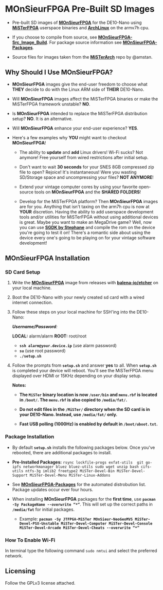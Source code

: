 # MOnSieurFPGA Pre-Built SD Images

- Pre-built SD images of [**MOnSieurFPGA**](https://github.com/MOnSieurFPGA) for the DE10-Nano using [**MiSTerFPGA**](https://github.com/MiSTer-devel) userspace binaries and [**ArchLinux**](https://archlinux.org) on the armv7h cpu.

- If you choose to compile from source, see [**MOnSieurFPGA-Src_Image_Build**](https://github.com/MOnSieurFPGA/MOnSieurFPGA-Image_Build). For package source information see [**MOnSieurFPGA-Packages**](https://github.com/MOnSieurFPGA/MOnSieurFPGA-Packages). 

- Source files for images taken from the [**MiSTerArch**](https://github.com/amstan/MiSTerArch) repo by @amstan.

## Why Should I Use MOnSieurFPGA?

- **MOnSieurFPGA** images give the end-user freedom to choose what **THEY** decide to do with the Linux ARM side of **THEIR** DE10-Nano.

- Will **MOnSieurFPGA** images affect the MiSTerFPGA binaries or make the MiSTerFPGA framework unstable? **NO**. 

- Is **MOnSieurFPGA** intended to replace the MiSTerFPGA distribution setup? **NO**. It is an alternative.

- Will **MOnSieurFPGA** enhance your end-user experience? **YES**.
 
- Here's a few examples why **YOU** might want to checkout **MOnSieurFPGA**!

   - The ability to **update** and **add** Linux drivers! Wi-Fi sucks? Not anymore! Free yourself from wired restrictions after initial setup.
   
   - Don't want to wait **30 seconds** for your SNES 8GB compressed zip file to open? Rejoice! It's instantaneous! Were you wasting SD/Storage space and uncompressing your files? **NOT ANYMORE**!

   - Extend your vintage computer cores by using your favorite open-source tools on **MOnSieurFPGA** and the **SHARED FOLDERS**!
   
   - Develop for the MiSTerFPGA platform? Then **MOnSieurFPGA** images are for you. Anything that isn't taxing on the arm7h cpu is now at **YOUR** discretion. Having the ability to add userspace development tools and/or utilities for MiSTerFPGA without using additional devices is great. Maybe you want to make an MegaDrive game? Well, now you can use [**SGDK by Stephane**](https://github.com/Stephane-D/SGDK) and compile the rom on the device you're going to test it on! There's a romantic side about using the device every one's going to be playing on for your vintage software development!

## MOnSieurFPGA Installation

### SD Card Setup

1. Write the [**MOnSieurFPGA**](https://github.com/MOnSieurFPGA/MOnSieurFPGA-SD_Image_Builds/releases/download/MOnSieur-SD_Image/MOnSieur-20220228.img.bz2) image from releases with [**balena-io/etcher**](https://github.com/balena-io/etcher) on your local machine.
 
2. Boot the DE10-Nano with your newly created sd card with a wired internet connection. 
    
3. Follow these steps on your local machine for SSH'ing into the DE10-Nano:

      _**Username/Password**:_

      **LOCAL:**  alarm/alarm  **ROOT:**  root/root
      
     - **`ssh alarm@your.device.ip`** (use alarm password)
     - **`su`** (use root password)
     - **`./setup.sh`**
     
4. Follow the prompts from  **`setup.sh`** and answer **yes** to all. When **`setup.sh`** is completed your device will reboot. You'll see the MiSTerFPGA menu displayed over HDMI or 15KHz depending on your display setup.

   **Notes:**
   - **The  `MiSTer`  binary location is  now **`/user/bin`**  and  **`menu.rbf`**  is located in `/boot/`. The `menu.rbf` is also copied to `/media/fat/`.**
   
   - **Do not edit files in the `/MiSTer/` directory when the SD card is in your DE10-Nano. Instead, use `/media/fat/` only.**
   
   - **Fast USB polling (1000Hz) is enabled by default in `/boot/uboot.txt`.**

### Package Installation

- By default **`setup.sh`** installs the following packages below. Once you've rebooted, there are additional packages to install.

- <b>Pre-Installed Packages:</b>
```rsync lockfile-progs exfat-utils  git go-ipfs networkmanager bluez bluez-utils sudo wget unzip bash cifs-utils ntfs-3g imlib2 freetype2 MiSTer-Devel-Bin MiSTer-Devel-Support MiSTer-Devel-Menu MiSTer-Linux-Addons```

- See [**MOnSieurFPGA-Packages**](https://github.com/MOnSieurFPGA/MOnSieurFPGA-Packages) for the automated distrobution list. Package updates occur ever four hours.
  
- When installing **MOnSieurFPGA** packages for the **first time**, use **`pacman -Sy PackageName --overwrite “*”`**. This will set up the correct paths in **`/media/fat`** for initial packages.

   - Example: **`pacman -Sy JTFPGA-MiSTer MOnSieur-NeoGeoMVS MiSTer-Devel-PSX-Unstable MiSTer-Devel-Computer MiSTer-Devel-Console MiSTer-Devel-Arcade MiSTer-Devel-Cheats --overwrite “*”`**

### How To Enable Wi-Fi

In terminal type the following command `sudo nmtui` and select the preferred network.

## Licensing

Follow the GPLv3 license attached.
